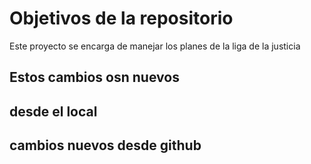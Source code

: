 # Objetivos de la repositorio

Este proyecto se encarga de manejar los planes de la liga de la justicia

## Estos cambios osn nuevos

## desde el local
## cambios nuevos desde github
